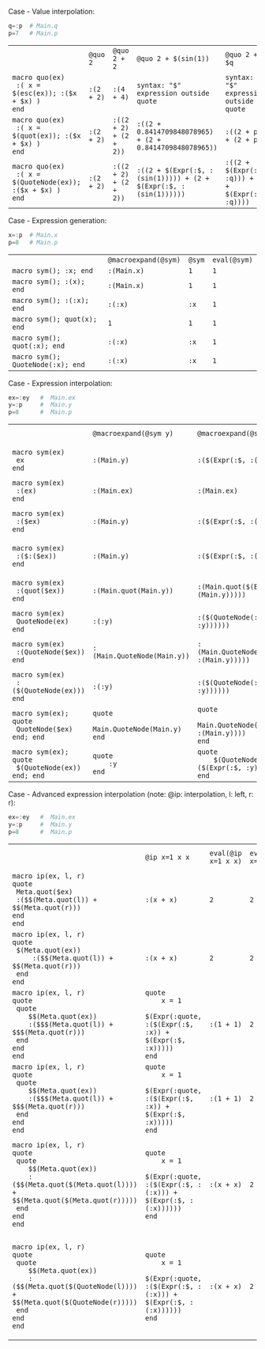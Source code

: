 
Case - Value interpolation:

```julia
q=:p  # Main.q
p=7   # Main.p
```
<table>
  <tr>
    <td></td>
    <td><code>@quo 2</code></td>
    <td><code>@quo 2 + 2</code></td>
    <td><code>@quo 2 + $(sin(1))</code></td>
    <td><code>@quo 2 + $q</code></td>
    <td><code>eval(@quo 2 + $q)</code></td>
  </tr>
  <tr>
    <td><code>macro quo(ex)
 :( x = $(esc(ex)); :($x + $x) )
end</code></td>
    <td><code>:(2 + 2)</code></td>
    <td><code>:(4 + 4)</code></td>
    <td><code>syntax: "$" expression outside quote</code></td>
    <td><code>syntax: "$" expression outside quote</code></td>
    <td><code>syntax: "$" expression outside quote</code></td>
  </tr>
  <tr>
    <td><code>macro quo(ex)
 :( x = $(quot(ex)); :($x + $x) )
end</code></td>
    <td><code>:(2 + 2)</code></td>
    <td><code>:((2 + 2) + (2 + 2))</code></td>
    <td><code>:((2 + 0.8414709848078965) + (2 + 0.8414709848078965))</code></td>
    <td><code>:((2 + p) + (2 + p))</code></td>
    <td><code>20</code></td>
  </tr>
  <tr>
    <td><code>macro quo(ex)
 :( x = $(QuoteNode(ex)); :($x + $x) )
end</code></td>
    <td><code>:(2 + 2)</code></td>
    <td><code>:((2 + 2) + (2 + 2))</code></td>
    <td><code>:((2 + $(Expr(:$, :(sin(1))))) + (2 + $(Expr(:$, :(sin(1))))))</code></td>
    <td><code>:((2 + $(Expr(:$, :q))) + (2 + $(Expr(:$, :q))))</code></td>
    <td><code>syntax: "$" expression outside quote</code></td>
  </tr>
</table>

Case - Expression generation:

```julia
x=:p  # Main.x
p=8   # Main.p
```
<table>
  <tr>
    <td></td>
    <td><code>@macroexpand(@sym)</code></td>
    <td><code>@sym</code></td>
    <td><code>eval(@sym)</code></td>
  </tr>
  <tr>
    <td><code>macro sym(); :x; end</code></td>
    <td><code>:(Main.x)</code></td>
    <td><code>1</code></td>
    <td><code>1</code></td>
  </tr>
  <tr>
    <td><code>macro sym(); :(x); end</code></td>
    <td><code>:(Main.x)</code></td>
    <td><code>1</code></td>
    <td><code>1</code></td>
  </tr>
  <tr>
    <td><code>macro sym(); :(:x); end</code></td>
    <td><code>:(:x)</code></td>
    <td><code>:x</code></td>
    <td><code>1</code></td>
  </tr>
  <tr>
    <td><code>macro sym(); quot(x); end</code></td>
    <td><code>1</code></td>
    <td><code>1</code></td>
    <td><code>1</code></td>
  </tr>
  <tr>
    <td><code>macro sym(); quot(:x); end</code></td>
    <td><code>:(:x)</code></td>
    <td><code>:x</code></td>
    <td><code>1</code></td>
  </tr>
  <tr>
    <td><code>macro sym(); QuoteNode(:x); end</code></td>
    <td><code>:(:x)</code></td>
    <td><code>:x</code></td>
    <td><code>1</code></td>
  </tr>
</table>

Case - Expression interpolation:

```julia
ex=:ey   #  Main.ex
y=:p     #  Main.y
p=8      #  Main.p
```
<table>
  <tr>
    <td></td>
    <td><code>@macroexpand(@sym y)</code></td>
    <td><code>@macroexpand(@sym $y)</code></td>
    <td><code>@sym y</code></td>
    <td><code>eval(@sym y)</code></td>
    <td><code>@sym $y</code></td>
  </tr>
  <tr>
    <td><code>macro sym(ex)
 ex
end</code></td>
    <td><code>:(Main.y)</code></td>
    <td><code>:($(Expr(:$, :(Main.y))))</code></td>
    <td><code>:p</code></td>
    <td><code>8</code></td>
    <td><code>syntax: "$" expression outside quote</code></td>
  </tr>
  <tr>
    <td><code>macro sym(ex)
 :(ex)
end</code></td>
    <td><code>:(Main.ex)</code></td>
    <td><code>:(Main.ex)</code></td>
    <td><code>:ey</code></td>
    <td><code>UndefVarError(:ey)</code></td>
    <td><code>:ey</code></td>
  </tr>
  <tr>
    <td><code>macro sym(ex)
 :($ex)
end</code></td>
    <td><code>:(Main.y)</code></td>
    <td><code>:($(Expr(:$, :(Main.y))))</code></td>
    <td><code>:p</code></td>
    <td><code>8</code></td>
    <td><code>syntax: "$" expression outside quote</code></td>
  </tr>
  <tr>
    <td><code>macro sym(ex)
 :($:($ex))
end</code></td>
    <td><code>:(Main.y)</code></td>
    <td><code>:($(Expr(:$, :(Main.y))))</code></td>
    <td><code>:p</code></td>
    <td><code>8</code></td>
    <td><code>syntax: "$" expression outside quote</code></td>
  </tr>
  <tr>
    <td><code>macro sym(ex)
 :(quot($ex))
end</code></td>
    <td><code>:(Main.quot(Main.y))</code></td>
    <td><code>:(Main.quot($(Expr(:$, :(Main.y)))))</code></td>
    <td><code>:(:p)</code></td>
    <td><code>:p</code></td>
    <td><code>syntax: "$" expression outside quote</code></td>
  </tr>
  <tr>
    <td><code>macro sym(ex)
 QuoteNode(ex)
end</code></td>
    <td><code>:(:y)</code></td>
    <td><code>:($(QuoteNode(:($(Expr(:$, :y))))))</code></td>
    <td><code>:y</code></td>
    <td><code>:p</code></td>
    <td><code>:($(Expr(:$, :y)))</code></td>
  </tr>
  <tr>
    <td><code>macro sym(ex)
 :(QuoteNode($ex))
end</code></td>
    <td><code>:(Main.QuoteNode(Main.y))</code></td>
    <td><code>:(Main.QuoteNode($(Expr(:$, :(Main.y)))))</code></td>
    <td><code>:(:p)</code></td>
    <td><code>:p</code></td>
    <td><code>syntax: "$" expression outside quote</code></td>
  </tr>
  <tr>
    <td><code>macro sym(ex)
 :($(QuoteNode(ex)))
end</code></td>
    <td><code>:(:y)</code></td>
    <td><code>:($(QuoteNode(:($(Expr(:$, :y))))))</code></td>
    <td><code>:y</code></td>
    <td><code>:p</code></td>
    <td><code>:($(Expr(:$, :y)))</code></td>
  </tr>
  <tr>
    <td><code>macro sym(ex); quote 
 QuoteNode($ex)
end; end</code></td>
    <td><code>quote
    Main.QuoteNode(Main.y)
end</code></td>
    <td><code>quote
    Main.QuoteNode($(Expr(:$, :(Main.y))))
end</code></td>
    <td><code>:(:p)</code></td>
    <td><code>:p</code></td>
    <td><code>syntax: "$" expression outside quote</code></td>
  </tr>
  <tr>
    <td><code>macro sym(ex); quote
 $(QuoteNode(ex))
end; end</code></td>
    <td><code>quote
    :y
end</code></td>
    <td><code>quote
    $(QuoteNode(:($(Expr(:$, :y)))))
end</code></td>
    <td><code>:y</code></td>
    <td><code>:p</code></td>
    <td><code>:($(Expr(:$, :y)))</code></td>
  </tr>
</table>

Case - Advanced expression interpolation  (note: @ip: interpolation, l: left, r: r):

```julia
ex=:ey   #  Main.ex
y=:p     #  Main.y
p=8      #  Main.p
```
<table>
  <tr>
    <td></td>
    <td><code>@ip x=1 x x</code></td>
    <td><code>eval(@ip x=1 x x)</code></td>
    <td><code>eval(eval(@ip x=1 x x))</code></td>
    <td><code>@ip x=1 x/2 x</code></td>
    <td><code>eval(@ip x=1 x/2 x)</code></td>
    <td><code>@ip x=1 1/2 1/4</code></td>
    <td><code>eval(@ip x=1 1/2 1/4)</code></td>
    <td><code>@ip x=1 $x $x</code></td>
    <td><code>eval(@ip x=1 1+$x $x)</code></td>
    <td><code>@ip x=1 $x/2 $x</code></td>
    <td><code>eval(@ip x=1 $x/2 $x)</code></td>
  </tr>
  <tr>
    <td><code>macro ip(ex, l, r)
quote
 Meta.quot($ex)
 :($$(Meta.quot(l)) + $$(Meta.quot(r)))
end
end</code></td>
    <td><code>:(x + x)</code></td>
    <td><code>2</code></td>
    <td><code>2</code></td>
    <td><code>:(x / 2 + x)</code></td>
    <td><code>1.5</code></td>
    <td><code>:(1 / 2 + 1 / 4)</code></td>
    <td><code>0.75</code></td>
    <td><code>:(1 + 1)</code></td>
    <td><code>3</code></td>
    <td><code>:(1 / 2 + 1)</code></td>
    <td><code>1.5</code></td>
  </tr>
  <tr>
    <td><code>macro ip(ex, l, r)
quote
 $(Meta.quot(ex))
	 :($$(Meta.quot(l)) + $$(Meta.quot(r)))
 end
end</code></td>
    <td><code>:(x + x)</code></td>
    <td><code>2</code></td>
    <td><code>2</code></td>
    <td><code>:(x / 2 + x)</code></td>
    <td><code>1.5</code></td>
    <td><code>:(1 / 2 + 1 / 4)</code></td>
    <td><code>0.75</code></td>
    <td><code>:(1 + 1)</code></td>
    <td><code>3</code></td>
    <td><code>:(1 / 2 + 1)</code></td>
    <td><code>1.5</code></td>
  </tr>
  <tr>
    <td><code>macro ip(ex, l, r)
quote
 quote
	$$(Meta.quot(ex))
	:($$$(Meta.quot(l)) + $$$(Meta.quot(r)))
 end
end
end</code></td>
    <td><code>quote
    x = 1
    $(Expr(:quote, :($(Expr(:$, :x)) + $(Expr(:$, :x)))))
end</code></td>
    <td><code>:(1 + 1)</code></td>
    <td><code>2</code></td>
    <td><code>quote
    x = 1
    $(Expr(:quote, :($(Expr(:$, :(x / 2))) + $(Expr(:$, :x)))))
end</code></td>
    <td><code>:(0.5 + 1)</code></td>
    <td><code>quote
    x = 1
    $(Expr(:quote, :($(Expr(:$, :(1 / 2))) + $(Expr(:$, :(1 / 4))))))
end</code></td>
    <td><code>:(0.5 + 0.25)</code></td>
    <td><code>quote
    x = 1
    $(Expr(:quote, :($(Expr(:$, 1)) + $(Expr(:$, 1)))))
end</code></td>
    <td><code>:(2 + 1)</code></td>
    <td><code>quote
    x = 1
    $(Expr(:quote, :($(Expr(:$, :(1 / 2))) + $(Expr(:$, 1)))))
end</code></td>
    <td><code>:(0.5 + 1)</code></td>
  </tr>
  <tr>
    <td><code>macro ip(ex, l, r)
quote
 quote
	$$(Meta.quot(ex))
	:($$$(Meta.quot(l)) + $$$(Meta.quot(r)))
 end
end
end</code></td>
    <td><code>quote
    x = 1
    $(Expr(:quote, :($(Expr(:$, :x)) + $(Expr(:$, :x)))))
end</code></td>
    <td><code>:(1 + 1)</code></td>
    <td><code>2</code></td>
    <td><code>quote
    x = 1
    $(Expr(:quote, :($(Expr(:$, :(x / 2))) + $(Expr(:$, :x)))))
end</code></td>
    <td><code>:(0.5 + 1)</code></td>
    <td><code>quote
    x = 1
    $(Expr(:quote, :($(Expr(:$, :(1 / 2))) + $(Expr(:$, :(1 / 4))))))
end</code></td>
    <td><code>:(0.5 + 0.25)</code></td>
    <td><code>quote
    x = 1
    $(Expr(:quote, :($(Expr(:$, 1)) + $(Expr(:$, 1)))))
end</code></td>
    <td><code>:(2 + 1)</code></td>
    <td><code>quote
    x = 1
    $(Expr(:quote, :($(Expr(:$, :(1 / 2))) + $(Expr(:$, 1)))))
end</code></td>
    <td><code>:(0.5 + 1)</code></td>
  </tr>
  <tr>
    <td><code>macro ip(ex, l, r)
quote
 quote
	$$(Meta.quot(ex))
	:($$(Meta.quot($(Meta.quot(l)))) + $$(Meta.quot($(Meta.quot(r)))))
 end
end
end</code></td>
    <td><code>quote
    x = 1
    $(Expr(:quote, :($(Expr(:$, :(:x))) + $(Expr(:$, :(:x))))))
end</code></td>
    <td><code>:(x + x)</code></td>
    <td><code>2</code></td>
    <td><code>quote
    x = 1
    $(Expr(:quote, :($(Expr(:$, :($(Expr(:quote, :(x / 2)))))) + $(Expr(:$, :(:x))))))
end</code></td>
    <td><code>:(x / 2 + x)</code></td>
    <td><code>quote
    x = 1
    $(Expr(:quote, :($(Expr(:$, :($(Expr(:quote, :(1 / 2)))))) + $(Expr(:$, :($(Expr(:quote, :(1 / 4)))))))))
end</code></td>
    <td><code>:(1 / 2 + 1 / 4)</code></td>
    <td><code>quote
    x = 1
    $(Expr(:quote, :($(Expr(:$, :($(Expr(:quote, 1))))) + $(Expr(:$, :($(Expr(:quote, 1))))))))
end</code></td>
    <td><code>:((1 + 1) + 1)</code></td>
    <td><code>quote
    x = 1
    $(Expr(:quote, :($(Expr(:$, :($(Expr(:quote, :(1 / 2)))))) + $(Expr(:$, :($(Expr(:quote, 1))))))))
end</code></td>
    <td><code>:(1 / 2 + 1)</code></td>
  </tr>
  <tr>
    <td><code>macro ip(ex, l, r)
quote
 quote
	$$(Meta.quot(ex))
	:($$(Meta.quot($(QuoteNode(l)))) + $$(Meta.quot($(QuoteNode(r)))))
 end
end
end</code></td>
    <td><code>quote
    x = 1
    $(Expr(:quote, :($(Expr(:$, :(:x))) + $(Expr(:$, :(:x))))))
end</code></td>
    <td><code>:(x + x)</code></td>
    <td><code>2</code></td>
    <td><code>quote
    x = 1
    $(Expr(:quote, :($(Expr(:$, :($(Expr(:quote, :(x / 2)))))) + $(Expr(:$, :(:x))))))
end</code></td>
    <td><code>:(x / 2 + x)</code></td>
    <td><code>quote
    x = 1
    $(Expr(:quote, :($(Expr(:$, :($(Expr(:quote, :(1 / 2)))))) + $(Expr(:$, :($(Expr(:quote, :(1 / 4)))))))))
end</code></td>
    <td><code>:(1 / 2 + 1 / 4)</code></td>
    <td><code>quote
    x = 1
    $(Expr(:quote, :($(Expr(:$, :($(Expr(:quote, :($(Expr(:$, :x)))))))) + $(Expr(:$, :($(Expr(:quote, :($(Expr(:$, :x)))))))))))
end</code></td>
    <td><code>:((1 + 1) + 1)</code></td>
    <td><code>quote
    x = 1
    $(Expr(:quote, :($(Expr(:$, :($(Expr(:quote, :($(Expr(:$, :x)) / 2)))))) + $(Expr(:$, :($(Expr(:quote, :($(Expr(:$, :x)))))))))))
end</code></td>
    <td><code>:(1 / 2 + 1)</code></td>
  </tr>
</table>

